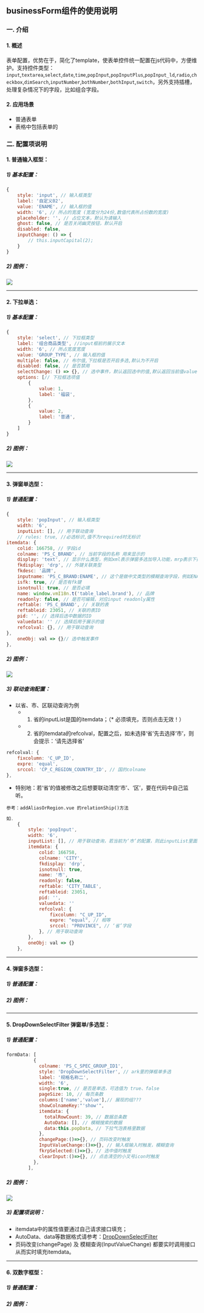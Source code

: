 ## businessForm组件的使用说明

### 一. 介绍
#### 1. 概述
表单配置，优势在于，简化了template，使表单控件统一配置在js代码中，方便维护。支持控件类型：`input`,`textarea`,`select`,`date`,`time`,`popInput`,`popInputPlus`,`popInput_ld`,`radio`,`checkbox`,`dimSearch`,`inputNumber`,`bothNumber`,`bothInput`,`switch`，另外支持插槽，处理复杂情况下的字段，比如组合字段。
#### 2. 应用场景
* 普通表单
* 表格中包括表单的

### 二. 配置项说明
#### 1. 普通输入框型：
##### 1) 基本配置：
```javascript
{
	style: 'input', // 输入框类型
	label: '自定义02',
	value: 'ENAME', // 输入框的值
	width: '6', // 所占的宽度 (宽度分为24份,数值代表所占份数的宽度)
	placeholder: '', // 占位文本，默认为请输入
	ghost: false, // 是否关闭幽灵按钮，默认开启
	disabled: false,
	inputChange: () => {
		// this.inputCapital(2);
	}
}
```
##### 2) 图例：
![](http://arkshare-file.oss-cn-hangzhou.aliyuncs.com/arkshare-pro/arkdocs/markdown/1617847532353/input.png)

------------

#### 2. 下拉单选：
##### 1) 基本配置：
```javascript
{
	style: 'select', // 下拉框类型
	label: '组合商品类型', //input框前的展示文本
	width: '6', // 所占宽度宽度
	value: 'GROUP_TYPE', // 输入框的值
	multiple: false, // 布尔值,下拉框是否开启多选,默认为不开启
	disabled: false, // 是否禁用
	selectChange: () => {}, // 选中事件，默认返回选中的值,默认返回当前值value
	options: [// 下拉框选项值
		{
			value: 1,
			label: '福袋',
		},
		{
			value: 2,
			label: '普通',
		}
	]
}
```
##### 2) 图例：
![](http://arkshare-file.oss-cn-hangzhou.aliyuncs.com/arkshare-pro/arkdocs/markdown/1617847883314/select.png)

------------

#### 3. 弹窗单选型：
##### 1) 普通配置：
```javascript
{
	style: 'popInput', // 输入框类型
	width: '6',
	inputList: [], // 用于联动查询
	// rules: true, //必选标识,值不为required时无标识
itemdata: {
	colid: 166758, // 字段id
	colname: 'PS_C_BRAND', // 当前字段的名称 用来显示的
	display: 'text', // 显示什么类型，例如xml表示弹窗多选加导入功能，mrp表示下拉多选
	fkdisplay: 'drp', // 外键关联类型
	fkdesc: '品牌',
	inputname: 'PS_C_BRAND:ENAME', // 这个是做中文类型的模糊查询字段，例如ENAME
	isfk: true, // 是否有fk键
	isnotnull: true, // 是否必填
	name: window.vmI18n.t('table_label.brand'), // 品牌
	readonly: false, // 是否可编辑，对应input readonly属性
	reftable: 'PS_C_BRAND', // 关联的表
	reftableid: 23051, // 关联的表ID
	pid: '', // 选择后选中数据的ID
	valuedata: '' // 选择后用于展示的值
	refcolval: {}, // 用于联动查询
},
	oneObj: val => {}// 选中触发事件
},
```
##### 2) 图例：
![](http://arkshare-file.oss-cn-hangzhou.aliyuncs.com/arkshare-pro/arkdocs/markdown/1617848209094/drp.png)
##### 3) 联动查询配置：
 - 以省、市、区联动查询为例
	  - 1) 省的inputList是国的itemdata；（* 必须填充，否则点击无效！）
	  - 2) 省的itemdata的refcolval，配置之后，如未选择‘省’先去选择‘市’，则会提示：‘请先选择省’
```javascript
refcolval: {
	fixcolumn: 'C_UP_ID',
	expre: 'equal',
	srccol: 'CP_C_REGION_COUNTRY_ID', // 国的colname
},
```
 - 特别地：若‘省’的值被修改之后想要联动清空‘市’、‘区’，要在代码中自己监听。

`参考：addAliasOrRegion.vue 的relationShip()方法`

```javascript
如.
	{
		style: 'popInput',
		width: '6',
		inputList: [], // 用于联动查询，若当前为‘市’的配置，则此inputList里面要push的是‘省’的itemdata
		itemdata: {
			colid: 166758,
			colname: 'CITY',
			fkdisplay: 'drp',
			isnotnull: true,
			name: '市',
			readonly: false,
			reftable: 'CITY_TABLE',
			reftableid: 23051,
			pid: '',
			valuedata: ''
			refcolval: {
				fixcolumn: "C_UP_ID",
				expre: "equal", // 相等
				srccol: "PROVINCE", // ‘省’字段
			}, // 用于联动查询
		},
		oneObj: val => {}
	},
```

------------

#### 4. 弹窗多选型：
##### 1) 普通配置：
##### 2) 图例：

------------

#### 5. DropDownSelectFilter 弹窗单/多选型：
##### 1) 普通配置：
```javascript
formData: [
          {
            colname: 'PS_C_SPEC_GROUP_ID1',
            style: 'DropDownSelectFilter', // ark里的弹框单多选
            label: '规格名称二',
            width: '6',
            single:true, // 是否是单选，可选值为 true、false
            pageSize: 10, // 每页条数
            columns:['name','value'],// 展现的组???
            showColnameKey:"'show'",
            itemdata: {
              totalRowCount: 39, // 数据总条数
              AutoData: [], // 模糊搜索的数据
              data:this.popData, // 下拉气泡表格里数据
            },
            changePage:()=>{}, // 页码改变时触发
            InputValueChange:()=>{}, // 输入框输入时触发，模糊查询
			fkrpSelected:()=>{}, // 选中值时触发
			clearInput:()=>{}, // 点击清空的小叉号icon时触发
          },
        ],
```
##### 2) 图例：
![](http://arkshare-file.oss-cn-hangzhou.aliyuncs.com/arkshare-pro/arkdocs/markdown/1617938481553/droppop.png)
##### 3) 配置项说明：
- itemdata中的属性值要通过自己请求接口填充；
- AutoData、data等数据格式请参考：[DropDownSelectFilter](http://arkui.dev.syman.cn/#/components/fkrp-select#XLDX "DropDownSelectFilter")
- 页码改变(changePage) 及 模糊查询(InputValueChange) 都要实时调用接口从而实时填充itemdata。

------------

#### 6. 双数字框型：
##### 1) 普通配置：
##### 2) 图例：